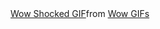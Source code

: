 <div class="tenor-gif-embed" data-postid="15241638" data-share-method="host" data-aspect-ratio="1.77778" data-width="100%"><a href="https://tenor.com/view/wow-shocked-jaw-drop-gasp-awesome-gif-15241638">Wow Shocked GIF</a>from <a href="https://tenor.com/search/wow-gifs">Wow GIFs</a></div> <script type="text/javascript" async src="https://tenor.com/embed.js"></script>
